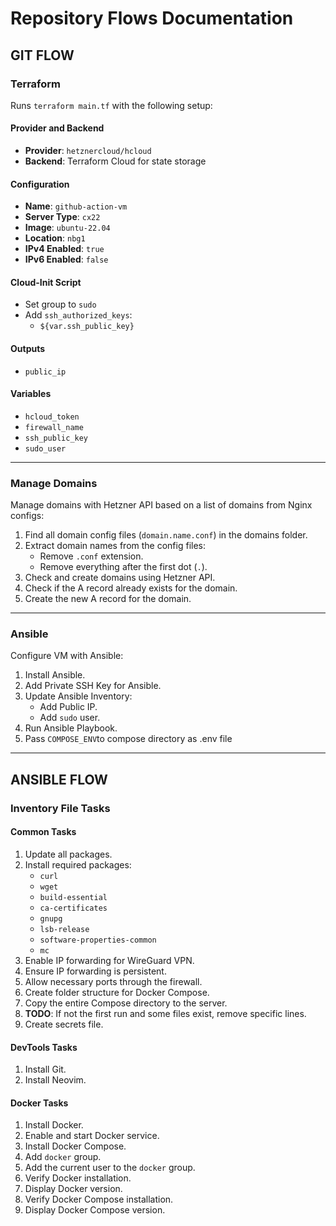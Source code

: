 # Repository Flows Documentation

## GIT FLOW

### Terraform

Runs `terraform main.tf` with the following setup:

#### Provider and Backend
- **Provider**: `hetznercloud/hcloud`
- **Backend**: Terraform Cloud for state storage

#### Configuration
- **Name**: `github-action-vm`
- **Server Type**: `cx22`
- **Image**: `ubuntu-22.04`
- **Location**: `nbg1`
- **IPv4 Enabled**: `true`
- **IPv6 Enabled**: `false`

#### Cloud-Init Script
- Set group to `sudo`
- Add `ssh_authorized_keys`:
  - `${var.ssh_public_key}`

#### Outputs
- `public_ip`

#### Variables
- `hcloud_token`
- `firewall_name`
- `ssh_public_key`
- `sudo_user`

---

### Manage Domains

Manage domains with Hetzner API based on a list of domains from Nginx configs:

1. Find all domain config files (`domain.name.conf`) in the domains folder.
2. Extract domain names from the config files:
    - Remove `.conf` extension.
    - Remove everything after the first dot (`.`).
3. Check and create domains using Hetzner API.
4. Check if the A record already exists for the domain.
5. Create the new A record for the domain.

---

### Ansible

Configure VM with Ansible:

1. Install Ansible.
2. Add Private SSH Key for Ansible.
3. Update Ansible Inventory:
    - Add Public IP.
    - Add `sudo` user.
4. Run Ansible Playbook.
5. Pass `COMPOSE_ENV`to compose directory as .env file

---

## ANSIBLE FLOW

### Inventory File Tasks

#### Common Tasks
1. Update all packages.
2. Install required packages:
    - `curl`
    - `wget`
    - `build-essential`
    - `ca-certificates`
    - `gnupg`
    - `lsb-release`
    - `software-properties-common`
    - `mc`
3. Enable IP forwarding for WireGuard VPN.
4. Ensure IP forwarding is persistent.
5. Allow necessary ports through the firewall.
6. Create folder structure for Docker Compose.
7. Copy the entire Compose directory to the server.
8. **TODO**: If not the first run and some files exist, remove specific lines.
9. Create secrets file.

#### DevTools Tasks
1. Install Git.
2. Install Neovim.

#### Docker Tasks
1. Install Docker.
2. Enable and start Docker service.
3. Install Docker Compose.
4. Add `docker` group.
5. Add the current user to the `docker` group.
6. Verify Docker installation.
7. Display Docker version.
8. Verify Docker Compose installation.
9. Display Docker Compose version.
